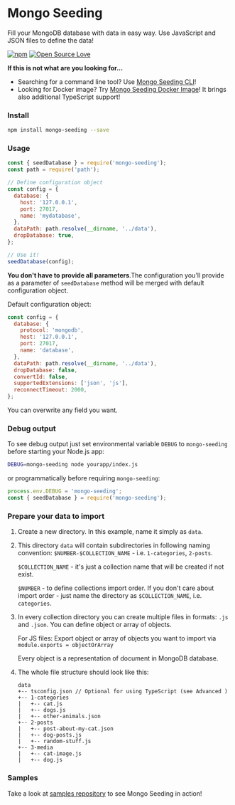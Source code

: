 # Mongo Seeding
Fill your MongoDB database with data in easy way. Use JavaScript and JSON files to define the data!

[![npm](https://img.shields.io/npm/v/mongo-seeding.svg)](https://www.npmjs.com/package/mongo-seeding) [![Open Source Love](https://badges.frapsoft.com/os/mit/mit.svg?v=102)](https://github.com/ellerbrock/open-source-badge/)

**If this is not what are you looking for...**
- Searching for a command line tool? Use [Mongo Seeding CLI](https://github.com/pkosiec/mongo-seeding-cli)!
- Looking for Docker image? Try [Mongo Seeding Docker Image](https://github.com/pkosiec/mongo-seeding-image)! It brings also additional TypeScript support!


### Install
```bash
npm install mongo-seeding --save
```

### Usage
```javascript
const { seedDatabase } = require('mongo-seeding');
const path = require('path');

// Define configuration object
const config = {
  database: {
    host: '127.0.0.1',
    port: 27017,
    name: 'mydatabase',
  },
  dataPath: path.resolve(__dirname, '../data'),
  dropDatabase: true,
};

// Use it!
seedDatabase(config);
```

**You don't have to provide all parameters**.The configuration you'll provide as a parameter of `seedDatabase` method will be merged with default configuration object.

Default configuration object:

```javascript
const config = {
  database: {
    protocol: 'mongodb',
    host: '127.0.0.1',
    port: 27017,
    name: 'database',
  },
  dataPath: path.resolve(__dirname, '../data'),
  dropDatabase: false,
  convertId: false,
  supportedExtensions: ['json', 'js'],
  reconnectTimeout: 2000,
};
```

You can overwrite any field you want.

### Debug output
To see debug output just set environmental variable `DEBUG` to `mongo-seeding` before starting your Node.js app:

```bash
DEBUG=mongo-seeding node yourapp/index.js
```

or programmatically before requiring `mongo-seeding`:

```javascript
process.env.DEBUG = 'mongo-seeding';
const { seedDatabase } = require('mongo-seeding');
```

### Prepare your data to import

1. Create a new directory. In this example, name it simply as `data`.
1. This directory `data` will contain subdirectories in following naming convention: `$NUMBER-$COLLECTION_NAME` - i.e. `1-categories`, `2-posts`.

    `$COLLECTION_NAME` - it's just a collection name that will be created if not exist.

    `$NUMBER` - to define collections import order.  If you don't care about import order - just name the directory as `$COLLECTION_NAME`, i.e. `categories`.   

1. In every collection directory you can create multiple files in formats: `.js` and `.json`. You can define object or array of objects.

    For JS files: Export object or array of objects you want to import via `module.exports = objectOrArray`

    Every object is a representation of document in MongoDB database.

1. The whole file structure should look like this:

    ```
    data
    +-- tsconfig.json // Optional for using TypeScript (see Advanced )
    +-- 1-categories
    |   +-- cat.js
    |   +-- dogs.js
    |   +-- other-animals.json
    +-- 2-posts
    |   +-- post-about-my-cat.json
    |   +-- dog-posts.js
    |   +-- random-stuff.js
    +-- 3-media
    |   +-- cat-image.js
    |   +-- dog.js
    ```

 ### Samples
 Take a look at [samples repository](https://github.com/pkosiec/mongo-seeding-samples) to see Mongo Seeding in action! 
